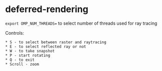 # deferred-rendering

```export OMP_NUM_THREADS=``` to select number of threads used for ray tracing

Controls:

	* S - to select between raster and raytracing
	* E - to select reflected ray or not
	* W - to take snapshot
	* P - start rotating
	* Q - to exit
	* Scroll - zoom